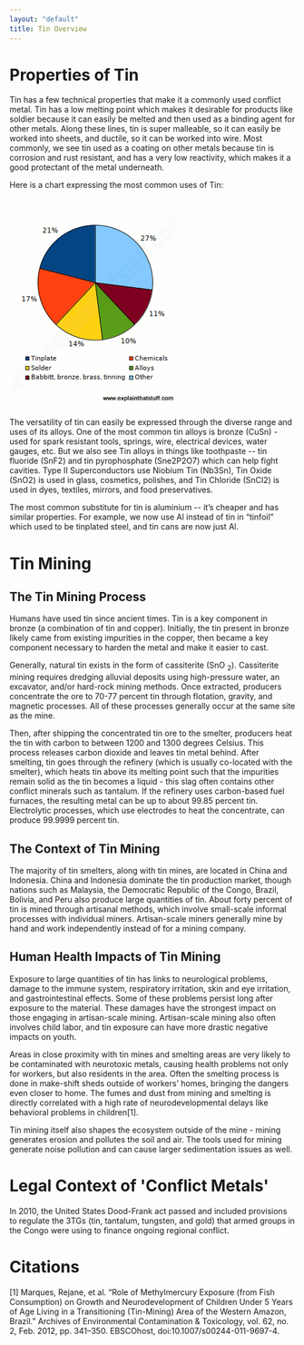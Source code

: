 ```yaml
---
layout: "default"
title: Tin Overview
---
```

# Properties of Tin
Tin has a few technical properties that make it a commonly used conflict metal. Tin has a low melting point which makes it desirable for products like soldier because it can easily be melted and then used as a binding agent for other metals. Along these lines, tin is super malleable, so it can easily be worked into sheets, and ductile, so it can be worked into wire. Most commonly, we see tin used as a coating on other metals because tin is corrosion and rust resistant, and has a very low reactivity, which makes it a good protectant of the metal underneath. 

Here is a chart expressing the most common uses of Tin:

![Common Uses of Tin](images/tin.png)

The versatility of tin can easily be expressed through the diverse range and uses of its alloys. One of the most common tin alloys is bronze (CuSn) - used for spark resistant tools, springs, wire, electrical devices, water gauges, etc. But we also see Tin alloys in things like toothpaste -- tin fluoride (SnF2) and tin pyrophosphate (Sne2P2O7) which can help fight cavities. Type II Superconductors use Niobium Tin (Nb3Sn), Tin Oxide (SnO2) is used in glass, cosmetics, polishes, and Tin Chloride (SnCl2) is used in dyes, textiles, mirrors, and food preservatives. 

The most common substitute for tin is aluminium -- it’s cheaper and has similar properties. For example, we now use Al instead of tin in “tinfoil” which used to be tinplated steel, and tin cans are now just Al.

# Tin Mining

## The Tin Mining Process
Humans have used tin since ancient times. Tin is a key component in bronze (a combination of tin and copper). Initially, the tin present in bronze likely came from existing impurities in the copper, then became a key component necessary to harden the metal and make it easier to cast.

Generally, natural tin exists in the form of cassiterite (SnO <sub>2</sub>). Cassiterite mining requires dredging alluvial deposits using high-pressure water, an excavator, and/or hard-rock mining methods. Once extracted, producers concentrate the ore to 70-77 percent tin through flotation, gravity, and magnetic processes. All of these processes generally occur at the same site as the mine.

Then, after shipping the concentrated tin ore to the smelter, producers heat the tin with carbon to between 1200 and 1300 degrees Celsius. This process releases carbon dioxide and leaves tin metal behind. After smelting, tin goes through the refinery (which is usually co-located with the smelter), which heats tin above its melting point such that the impurities remain solid as the tin becomes a liquid - this slag often contains other conflict minerals such as tantalum. If the refinery uses carbon-based fuel furnaces, the resulting metal can be up to about 99.85 percent tin. Electrolytic processes, which use electrodes to heat the concentrate, can produce 99.9999 percent tin.

## The Context of Tin Mining
The majority of tin smelters, along with tin mines, are located in China and Indonesia. China and Indonesia dominate the tin production market, though nations such as Malaysia, the Democratic Republic of the Congo, Brazil, Bolivia, and Peru also produce large quantities of tin. About forty percent of tin is mined through artisanal methods, which involve small-scale informal processes with individual miners. Artisan-scale miners generally mine by hand and work independently instead of for a mining company.

## Human Health Impacts of Tin Mining
Exposure to large quantities of tin has links to neurological problems, damage to the immune system, respiratory irritation, skin and eye irritation, and gastrointestinal effects. Some of these problems persist long after exposure to the material. These damages have the strongest impact on those engaging in artisan-scale mining. Artisan-scale mining also often involves child labor, and tin exposure can have more drastic negative impacts on youth. 

Areas in close proximity with tin mines and smelting areas are very likely to be contaminated with neurotoxic metals, causing health problems not only for workers, but also residents in the area. Often the smelting process is done in make-shift sheds outside of workers’ homes, bringing the dangers even closer to home. The fumes and dust from mining and smelting is directly correlated with a high rate of neurodevelopmental delays like behavioral problems in children[1]. 

Tin mining itself also shapes the ecosystem outside of the mine - mining generates erosion and pollutes the soil and air. The tools used for mining generate noise pollution and can cause larger sedimentation issues as well. 


# Legal Context of 'Conflict Metals'
In 2010, the United States Dood-Frank act passed and included provisions to regulate the 3TGs (tin, tantalum, tungsten, and gold) that armed groups in the Congo were using to finance ongoing regional conflict.  

# Citations
[1] Marques, Rejane, et al. “Role of Methylmercury Exposure (from Fish Consumption) on Growth and Neurodevelopment of Children Under 5 Years of Age Living in a Transitioning (Tin-Mining) Area of the Western Amazon, Brazil.” Archives of Environmental Contamination & Toxicology, vol. 62, no. 2, Feb. 2012, pp. 341–350. EBSCOhost, doi:10.1007/s00244-011-9697-4.
